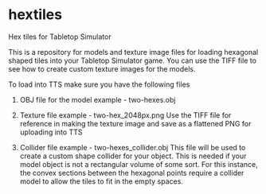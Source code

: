 # hextiles
Hex tiles for Tabletop Simulator


This is a repository for models and texture image files for loading hexagonal shaped tiles into your Tabletop Simulator game. You can use the TIFF file to see how to create custom texture images for the models. 

To load into TTS make sure you have the following files

1. OBJ file for the model
  example - two-hexes.obj
  
2. Texture file
  example - two-hex_2048px.png
  Use the TIFF file for reference in making the texture image and save as a flattened PNG for uploading into TTS
  
3. Collider file
  example - two-hexes_collider.obj
  This file will be used to create a custom shape collider for your object. This is needed if your model object is not a rectangular volume of some sort. For this instance, the convex sections between the hexagonal points require a collider model to allow the tiles to fit in the empty spaces.
